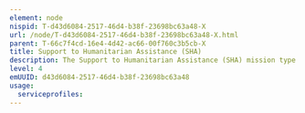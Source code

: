 ```yaml
---
element: node
nispid: T-d43d6084-2517-46d4-b38f-23698bc63a48-X
url: /node/T-d43d6084-2517-46d4-b38f-23698bc63a48-X.html
parent: T-66c7f4cd-16e4-4d42-ac66-00f760c3b5cb-X
title: Support to Humanitarian Assistance (SHA)
description: The Support to Humanitarian Assistance (SHA) mission type consists of activities to relieve or reduce human suffering. Humanitarian Assistance (HA) may occur in response to earthquake, flood, famine, or manmade disasters such as chemical, biological, radiological, or nuclear contamination or pandemic outbreak. They may also be necessary as a consequence of war or the flight from political, religious, or ethnic persecution. HA is conducted to relieve or reduce the results of natural or man-made disasters or endemic conditions that might present a serious threat to life or that can result in great damage to or loss of property. HA is limited in scope and duration and is designed to supplement or complement the efforts of the HN civil authorities or agencies that may have the primary responsibility for providing that assistance. They normally supplement the activities of governmenral authorities, Non-Governmental Organisations (NGOs), and Intergovernmental Organisations (IGOs). Support to Humanitarian Assistance may be conducted at the request of the Host Nation (HN) as part of another operation, such as a Peace Support Operations (PSO) or Counter Insurgency (COIN), or as an independent distinct operation specifically mounted to alleviate human suffering especially where responsible civil actors are unable or unwilling to support a population adequately. NATO military activities may support short-term tasks such as communications restoration, relief supply management, providing emergency medical care, humanitarian demining, and high priority relief supply delivery. They could also take the form of advice and selected training, assessments, and providing manpower and equipment.
level: 4
emUUID: d43d6084-2517-46d4-b38f-23698bc63a48
usage:
  serviceprofiles:
---
```

